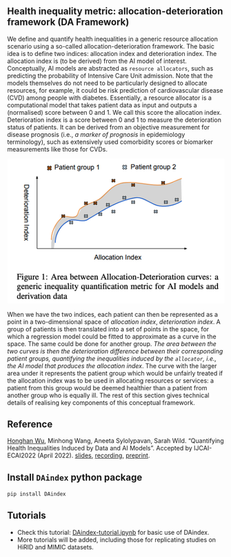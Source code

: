 ## Health inequality metric: allocation-deterioration framework (DA Framework)
We define and quantify health inequalities in a generic resource allocation scenario using a so-called allocation-deterioration framework. The basic idea is to define two indices: allocation index and deterioration index. The allocation index is (to be derived) from the AI model of interest. Conceptually, AI models are abstracted as `resource allocators`, such as predicting the probability of Intensive Care Unit admission. Note that the models themselves do not need to be particularly designed to allocate resources, for example, it could be risk prediction of cardiovascular disease (CVD) among people with diabetes. Essentially, a resource allocator is a computational model that takes patient data as input and outputs a (normalised) score between 0 and 1. We call this score the allocation index. Deterioration index is a score between 0 and 1 to measure the deterioration status of patients. It can be derived from an objective measurement for disease prognosis (i.e., *a marker of prognosis* in epidemiology terminology), such as extensively used comorbidity scores or biomarker measurements like those for CVDs.

![Figure 1](imgs/fig1.png)

When we have the two indices, each patient can then be represented as a point in a two-dimensional space of *allocation index*, *deterioration index*. A group of patients is then translated into a set of points in the space, for which a regression model could be fitted to approximate as a curve in the space. The same could be done for another group. *The area between the two curves is then the deterioration difference between their corresponding patient groups, quantifying the inequalities induced by the `allocator`, i.e., the AI model that produces the allocation index*. The curve with the larger area under it represents the patient group which would be unfairly treated if the allocation index was to be used in allocating resources or services: a patient from this group would be deemed healthier than a patient from another group who is equally ill. The rest of this section gives technical details of realising key components of this conceptual framework.

## Reference
[Honghan Wu](https://knowlab.github.io/), Minhong Wang, Aneeta Sylolypavan, Sarah Wild. “Quantifying Health Inequalities Induced by Data and AI Models”. Accepted by IJCAI-ECAI2022 (April 2022). [slides](https://www.ucl.ac.uk/research-it-services/sites/research_it_services/files/quantifying_health_inequalities_induced_by_data_and_ai_models_0.pdf), [recording](https://web.microsoftstream.com/video/568b2e88-5c21-466e-9bbf-63274048161d), [preprint](https://knowlab.github.io/preprints/DA-AUC-IJCAI22.pdf).

## Install `DAindex` python package
```bash
pip install DAindex
```

## Tutorials
- Check this tutorial: [DAindex-tutorial.ipynb](./DAindex-tutorial.ipynb) for basic use of DAindex.
- More tutorials will be added, including those for replicating studies on HiRID and MIMIC datasets.